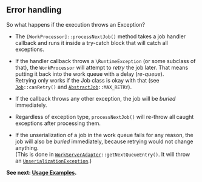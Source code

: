 ## Error handling

So what happens if the execution throws an Exception?


* The <code>[WorkProcessor]::processNextJob()</code> method
  takes a job handler callback
  and runs it inside a try-catch block
  that will catch all exceptions.

* If the handler callback
  throws a `\RuntimeException`
  (or some subclass of that),
  the `WorkProcessor` will attempt to *retry* the job later.
  That means putting it back into the work queue with a delay (*re-queue*).  
  Retrying only works if the Job class is okay with that
  (see <code>[Job]::canRetry()</code>
   and <code>[AbstractJob]::MAX_RETRY</code>).
* If the callback
  throws any other exception,
  the job will be *buried* immediately.
* Regardless of exception type,
  `processNextJob()`
  will re-throw all caught exceptions
  after processing them.

* If the unserialization of a job in the work queue fails for any reason,
  the job will also be *buried* immediately,
  because retrying would not change anything.  
  (This is done in <code>[WorkServerAdapter]::getNextQueueEntry()</code>.
   It will throw an <code>[UnserializationException]</code>.)


**See next: [Usage Examples].**


[WorkServerAdapter]: Ref_WorkServerAdapter_interface.md
[AbstractJob]: Ref_AbstractJob_base_class.md
[Job]: Ref_Job_interface.md
[UnserializationException]: Ref_Exceptions.md
[Usage Examples]: doc/Usage_Examples.md

